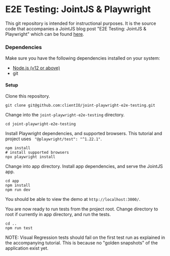 # E2E Testing: JointJS & Playwright

This git repository is intended for instructional purposes. It is the source code that accompanies a JointJS blog post "E2E Testing: JointJS & Playwright" which can be found [here](https://resources.jointjs.com/tutorial/testing-e2e-playwright).

### Dependencies

Make sure you have the following dependencies installed on your system:

- [Node.js (v12 or above)](https://nodejs.org/en/)
- git

#### Setup

Clone this repository.

```
git clone git@github.com:clientIO/joint-playwright-e2e-testing.git
```

Change into the `joint-playwright-e2e-testing` directory.

```
cd joint-playwright-e2e-testing
```

Install Playwright dependencies, and supported browsers. This tutorial and project uses ` "@playwright/test": "^1.22.1"`.

```
npm install
# install supported browsers
npx playwright install
```

Change into app directory. Install app dependencies, and serve the JointJS app.

```
cd app
npm install
npm run dev
```

You should be able to view the demo at `http://localhost:3000/`.

You are now ready to run tests from the project root. Change directory to root if currently in app directory, and run the tests.

```
cd ..
npm run test
```

NOTE: Visual Regression tests should fail on the first test run as explained in the accompanying tutorial. This is because no "golden snapshots" of the application exist yet.
